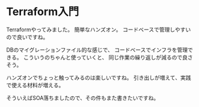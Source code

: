 # Terraform入門

Terraformやってみました。
簡単なハンズオン。
コードベースで管理しやすいので良いですね。

DBのマイグレーションファイル的な感じで、
コードベースでインフラを管理できる。
こういうのちゃんと使っていくと、
同じ作業の繰り返しが減るので良さそう。

ハンズオンでちょっと触ってみるのは楽しいですね。
引き出しが増えて、実践で使える材料が増える。

そういえばSOA落ちましたので、その件もまた書きたいですね。